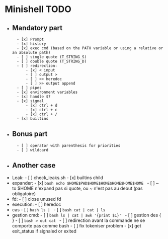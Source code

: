 # Minishell TODO

- ## Mandatory part
        - [x] Prompt
        - [x] history
        - [x] exec cmd (based on the PATH variable or using a relative or an absolute path)
        - [ ] single quote (T_STRING_S)
        - [ ] double quote (T_STRING_D)
        - [ ] redirection:
            - [x] < input
            - [ ] output >
            - [ ] << heredoc
            - [ ] >> output append
        - [ ] pipes
        - [x] environment variables
        - [x] handle $?
        - [x] signal
            - [x] ctrl + d
            - [x] ctrl + c
            - [x] ctrl + /
        - [x] builtins
- ## Bonus part
        - [ ] operator with parenthesis for priorities
        - [ ] wildcard
- ## Another case
- Leak:
        - [ ] check_leaks.sh
        - [x] builtins child
- expander:
        - [x] ```bash
              echo $HOME$PWD$HOME$HOME$HOME$HOME$HOME
              ```
        - [ ] ~ to $HOME n'expand pas si quote, ou ~ n'est pas au debut (pas obligatoire)
- fd:
        - [ ] close unused fd
- execution:
        - [ ] heredoc
- cas
        - [ ] ```bash
              ls |
              ```
        - [ ] ```bash
              cat | cat | ls
              ```
- gestion cmd:
        - [ ] ```bash
              ls | cat | awk '{print $1}'
              ```
        - [ ] gestion des { }
        - [ ] ```bash
              > out cat
              ```
        - [ ] redirection avant la commande ne se comporte pas comme bash
        - [ ] fix tokeniser problem
        - [x] get exit_status if signaled or exited
